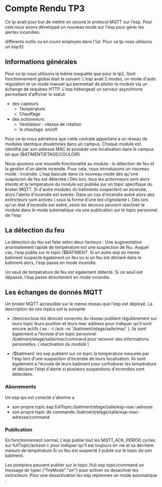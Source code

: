 # Compte Rendu TP3 

Ce tp avait pour but de mettre en oeuvre le protocol MQTT sur l'esp. 
Pour cela nous avons développé un nouveau mode sur l'esp pour gérer les alertes incendies. 



différents outils vu en cours employés dans l'iot.
Pour ce tp nous utilisons un esp32 

## Informations générales  

Pour ce tp nous utilisons la même maquette que pour le tp2. 
Sont fonctionnement global était le suivant: 
L'esp avait 2 modes, un mode d'auto régulation et un mode manuel qui permettait de piloter le module via un échange de requètes HTTP. L'esp hébergeait un serveur asynchrone permettant d'afficher le statut:
+ des capteurs
   + Temperature 
   + Chauffage
+ des actionneurs
   + Ventilateur : vitesse de rotation
   + le chaufage :on/off 

Pour ce tp nous admétons que cette centrale appartient a un réseau de modules identique disséminés dans un campus. Chaque module est identifié par son adresse MAC et possède une localisation dans le campus tel que {BATIMENT/ETAGE/COULOIR}

Nous ajoutons une nouvelle fonctionalité au module : la détection de feu et la gestion d'un alerte incendie. 
Pour cela, nous introduisons un nouveau mode : incendie. L'esp bascule dans ce nouveau mode dès qu'une suspiscion de feu est détectée.i
Dès lors, tous les actionneurs sont alors éteints et la temperature du module est publiée sur un topic specifique du broker MQTT. Si d'autre modules du batiments suspectent un incendie, alors l'alerte d'incendie est avérée.
Dans un cas d'incendie avéré alors des extincteurs sont activés ( sous la forme d'une led clignotante ). Dès lors qu'un état d'incendie est avéré, seuls les secours peuvent réactiver le module dans le mode automatique via une publication sur le topic personnel de l'esp. 



## La détection du feu 

La détection du feu est faite selon deux facteurs : 
Une augmentation anormalement rapide de température est une suspection de feu. Auquel cas, l'esp publie sur le topic /$BATIMENT. Si un autre esp du meme batiment suspecte également un feu ou si un feu est déclaré dans le batiment  alors, l'esp passe en mode incendie.

Un seuil de température de feu est également détecté. Si ce seuil est dépassé, l'esp passe directement en mode incendie.

## Les échanges de donnés MQTT 
Un broker MQTT accessible sur le meme réseau que l'esp est déployé.
La description de ces topics est la suivante 
+ /devices:tous les devices conectés du réseau publient régulièrement sur leurs topic  leurs position et leurs mac address pour indiquer qu'il sont encore actifs ( ex : -t /ack -m '/batiment/etage/salle/mac'  ). Ils sont également a l'écoute d'un  topic  personnel /batiment/etage/salle/mac/command pour recevoir des informations personelles. ( réactivation du module ) 

+ /$batiment: les esp publient sur ce topic la temperature mesurée par l'esp lors d'une suspection d'incendie de leurs localisation. Ils sont également a l'écoute de leurs batiment pour corhoborer les température et déclarer l'état d'alerte si plusieurs suspections d'incendies sont détectées. 

### Abonements 

Un esp qui est conecté s'abonne a 
+ son propre topic esp.fullTopic:/batiment/etage/salle/esp-mac-adresse
+ son propre topic de commande /batiment/etage/salle/esp-mac-adresse/command

### Publication 

En fonctionnement normal, L'esp publie tout les MQTT_ACK_PERIOD cycles  sur fullTopic/ackson c pour indiquer qu'il est toujours en vie et sa derniere mesure de température 
Si un feu est suspecté il publie sur le topic de son batiment.

Les pompiers peuvent publier sur le topic /full esp topic/command un message de typer {"fireMode":"on"} pour activer ou desactiver les extincteurs. 
Pour une desactivation les esp reprennes un mode automatique .


